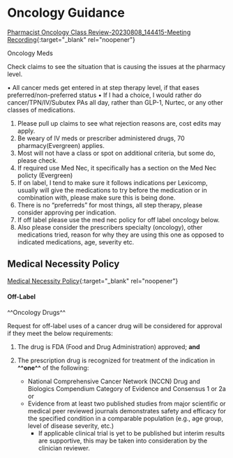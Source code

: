 # Oncology Guidance

[Pharmacist Oncology Class Review-20230808_144415-Meeting Recording](https://mygainwell-my.sharepoint.com.mcas.ms/personal/justin_collingwood_gainwelltechnologies_com/_layouts/15/stream.aspx?id=%2Fpersonal%2Fjustin%5Fcollingwood%5Fgainwelltechnologies%5Fcom%2FDocuments%2FRecordings%2FPharmacist%20Oncology%20Class%20Review%2D20230808%5F144415%2DMeeting%20Recording%2Emp4&nav=eyJyZWZlcnJhbEluZm8iOnsicmVmZXJyYWxBcHAiOiJTdHJlYW1XZWJBcHAiLCJyZWZlcnJhbFZpZXciOiJTaGFyZURpYWxvZyIsInJlZmVycmFsQXBwUGxhdGZvcm0iOiJXZWIiLCJyZWZlcnJhbE1vZGUiOiJ2aWV3In19&nav=eyJyZWZlcnJhbEluZm8iOnsicmVmZXJyYWxBcHAiOiJTdHJlYW1XZWJBcHAiLCJyZWZlcnJhbFZpZXciOiJTaGFyZURpYWxvZyIsInJlZmVycmFsQXBwUGxhdGZvcm0iOiJXZWIiLCJyZWZlcnJhbE1vZGUiOiJ2aWV3In19&ga=1){:target="_blank" rel="noopener"}

Oncology Meds

Check claims to see the situation that is causing the issues at the pharmacy level.

•	All  cancer meds get entered in at step therapy level, if that eases preferred/non-preferred status
•	If I had a choice, I would rather do cancer/TPN/IV/Subutex PAs all day, rather than GLP-1, Nurtec, or any other classes of medications.


1. Please pull up claims to see what rejection reasons are, cost edits may apply.
2. Be weary of IV meds or prescriber administered drugs, 70 pharmacy(Evergreen) applies.
3. Most will not have a class or spot on additional criteria, but some do, please check.
4. If required use Med Nec, it specifically has a section on the Med Nec policty (Evergreen)
5. If on label, I tend to make sure it follows indications per Lexicomp, usually will give the medications to try before the medication or in combination with, please make sure this is being done.
6. There is no “preferreds” for most things, all step therapy, please consider approving per indication.
7. If off label please use the med nec policy for off label oncology below.
8. Also please consider the prescribers specialty (oncology), other medications tried, reason for why they are using this one as opposed to indicated medications, age, severity etc.

##  Medical Necessity Policy

[Medical Necessity Policy](https://spbm.medicaid.ohio.gov/SPDocumentLibrary/DocumentLibrary/UPDL/OH%20SPBM%20Medical%20Necessity%20Policy.pdf){:target="_blank" rel="noopener"}

#### Off-Label

^^Oncology Drugs^^

Request for off-label uses of a cancer drug will be considered for approval if they meet the below requirements:

1. The drug is FDA (Food and Drug Administration) approved; **and**
2. The prescription drug is recognized for treatment of the indication in **^^one^^** of the following:

    - National Comprehensive Cancer Network (NCCN) Drug and Biologics Compendium Category of Evidence and Consensus 1 or 2a or
    - Evidence from at least two published studies from major scientific or medical peer 
    reviewed journals demonstrates safety and efficacy for the specified condition in a 
    comparable population (e.g., age group, level of disease severity, etc.)
        - If applicable clinical trial is yet to be published but interim results are supportive, 
        this may be taken into consideration by the clinician reviewer.

